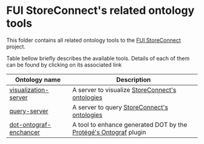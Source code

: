 # FUI StoreConnect's related ontology tools

This folder contains all related ontology tools to the [FUI StoreConnect](https://www.pole-scs.org/projet/storeconnect) project.

Table bellow briefly describes the available tools. Details of each of them can be found by clicking on its associated link

Ontology name                                       | Description                           
--------------------------------------------------- | ------------------------------------------------------------------------------------------------------------------
[visualization-server](./visualization-server)      | A server to visualize [StoreConnect's ontologies](../ontologies)
[query-server](./query-server)                      | A server to query [StoreConnect's ontologies](../ontologies)
[dot-ontograf-enchancer](./dot-ontograf-enhancer)   | A tool to enhance generated DOT by the [Protégé's Ontograf](https://protegewiki.stanford.edu/wiki/OntoGraf) plugin   